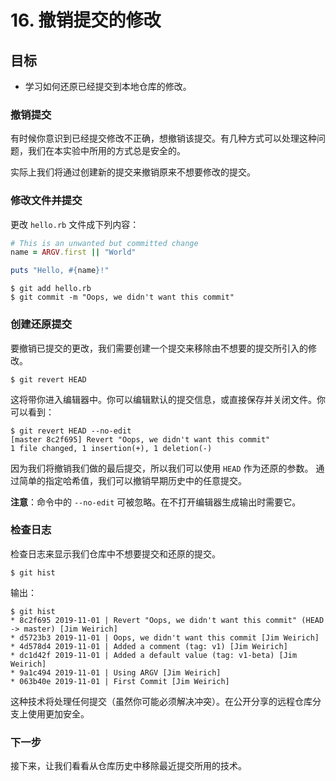 # 16. 撤销提交的修改

## 目标

- 学习如何还原已经提交到本地仓库的修改。

### 撤销提交

有时候你意识到已经提交修改不正确，想撤销该提交。有几种方式可以处理这种问题，我们在本实验中所用的方式总是安全的。

实际上我们将通过创建新的提交来撤销原来不想要修改的提交。

### 修改文件并提交

更改 `hello.rb` 文件成下列内容：

``` ruby
# This is an unwanted but committed change
name = ARGV.first || "World"

puts "Hello, #{name}!"
```

``` shell
$ git add hello.rb
$ git commit -m "Oops, we didn't want this commit"
```

### 创建还原提交

要撤销已提交的更改，我们需要创建一个提交来移除由不想要的提交所引入的修改。

``` shell
$ git revert HEAD
```

这将带你进入编辑器中。你可以编辑默认的提交信息，或直接保存并关闭文件。你可以看到：

``` shell
$ git revert HEAD --no-edit
[master 8c2f695] Revert "Oops, we didn't want this commit"
1 file changed, 1 insertion(+), 1 deletion(-)
```

因为我们将撤销我们做的最后提交，所以我们可以使用 `HEAD` 作为还原的参数。
通过简单的指定哈希值，我们可以撤销早期历史中的任意提交。

**注意**：命令中的 `--no-edit`
可被忽略。在不打开编辑器生成输出时需要它。

### 检查日志

检查日志来显示我们仓库中不想要提交和还原的提交。

``` shell
$ git hist
```

输出：

``` shell
$ git hist
* 8c2f695 2019-11-01 | Revert "Oops, we didn't want this commit" (HEAD -> master) [Jim Weirich]
* d5723b3 2019-11-01 | Oops, we didn't want this commit [Jim Weirich]
* 4d578d4 2019-11-01 | Added a comment (tag: v1) [Jim Weirich]
* dc1d42f 2019-11-01 | Added a default value (tag: v1-beta) [Jim Weirich]
* 9a1c494 2019-11-01 | Using ARGV [Jim Weirich]
* 063b40e 2019-11-01 | First Commit [Jim Weirich]
```

这种技术将处理任何提交（虽然你可能必须解决冲突）。在公开分享的远程仓库分支上使用更加安全。

### 下一步

接下来，让我们看看从仓库历史中移除最近提交所用的技术。
